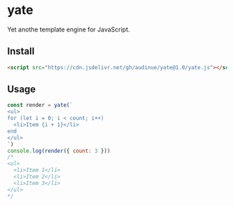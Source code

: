 # yate

Yet anothe template engine for JavaScript.

## Install

```html
<script src="https://cdn.jsdelivr.net/gh/audinue/yate@1.0/yate.js"></script>
```

## Usage

```js
const render = yate(`
<ul>
for (let i = 0; i < count; i++)
  <li>Item {i + 1}</li>
end
</ul>
`)
console.log(render({ count: 3 }))
/*
<ul>
  <li>Item 1</li>
  <li>Item 2</li>
  <li>Item 3</li>
</ul>
*/
```
